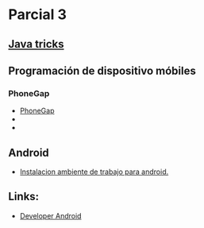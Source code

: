 # Parcial 3


## [Java tricks](java-tricks.html)

## Programación de dispositivo móbiles


### PhoneGap

 - [PhoneGap](instalacion_phonegap.html)
 - 
 - 

## Android
 - [Instalacion ambiente de trabajo para android.](instalacion.html)


## Links:

 - [Developer Android](http://developer.android.com/)